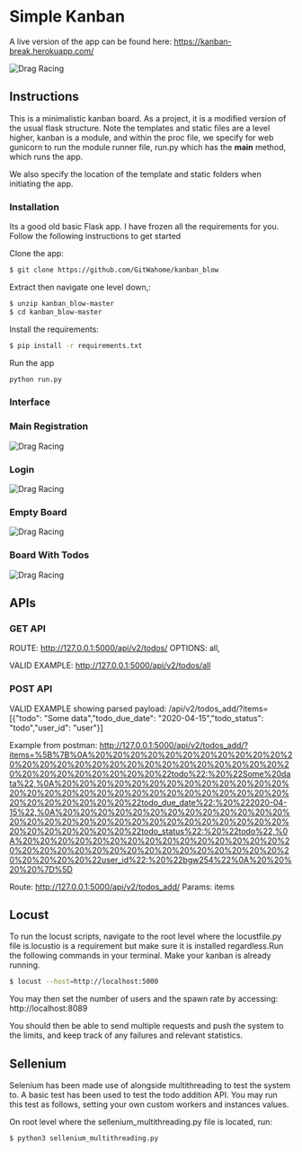 # Simple Kanban

A live version of the app can be found here:
https://kanban-break.herokuapp.com/


![Drag Racing](https://d30s2hykpf82zu.cloudfront.net/wp-content/uploads/2018/11/Simple-Kanban-Board-1024x628.png)

## Instructions
This is a minimalistic kanban board. As a project, it is a modified version of the usual flask structure. Note the templates and static files are a level higher, kanban is a module, and within the proc file, we specify for web gunicorn to run the module runner file, run.py which has the __main__ method, which runs the app.

We also specify the location of the template and static folders when initiating the app.

### Installation

Its a good old basic Flask app. I have frozen all the requirements for you. Follow the following instructions to get started

Clone the app:
```sh
$ git clone https://github.com/GitWahome/kanban_blow
```

Extract then navigate one level down,:
```sh
$ unzip kanban_blow-master
$ cd kanban_blow-master
```

Install the requirements:
```sh
$ pip install -r requirements.txt
```
Run the app

```sh
python run.py
```
### Interface

### Main Registration
![Drag Racing](https://i.ibb.co/ygjPL0W/Screen-Shot-2020-04-23-at-11-24-24-PM.png)
### Login
![Drag Racing](https://i.ibb.co/Vjr45bF/Screen-Shot-2020-04-23-at-11-24-44-PM.png)
### Empty Board
![Drag Racing](https://i.ibb.co/b6FGsm5/Screen-Shot-2020-04-23-at-11-24-53-PM.png)
### Board With Todos
![Drag Racing](https://i.ibb.co/98hDLSn/Screen-Shot-2020-04-23-at-11-26-18-PM.png)



## APIs

### GET API
ROUTE: http://127.0.0.1:5000/api/v2/todos/
OPTIONS: all, <int todo_item_id>

VALID EXAMPLE: http://127.0.0.1:5000/api/v2/todos/all

### POST API
VALID EXAMPLE showing parsed payload: /api/v2/todos_add/?items=[{"todo": "Some data","todo_due_date": "2020-04-15","todo_status": "todo","user_id": "user"}]

Example from postman:
http://127.0.0.1:5000/api/v2/todos_add/?items=%5B%7B%0A%20%20%20%20%20%20%20%20%20%20%20%20%20%20%20%20%20%20%20%20%20%20%20%20%20%20%20%20%20%20%20%20%20%20%20%20%22todo%22:%20%22Some%20data%22,%0A%20%20%20%20%20%20%20%20%20%20%20%20%20%20%20%20%20%20%20%20%20%20%20%20%20%20%20%20%20%20%20%20%20%20%20%20%22todo_due_date%22:%20%222020-04-15%22,%0A%20%20%20%20%20%20%20%20%20%20%20%20%20%20%20%20%20%20%20%20%20%20%20%20%20%20%20%20%20%20%20%20%20%20%20%20%22todo_status%22:%20%22todo%22,%0A%20%20%20%20%20%20%20%20%20%20%20%20%20%20%20%20%20%20%20%20%20%20%20%20%20%20%20%20%20%20%20%20%20%20%20%20%22user_id%22:%20%22bgw254%22%0A%20%20%20%20%7D%5D

Route: http://127.0.0.1:5000/api/v2/todos_add/
Params: items

## Locust
To run the locust scripts, navigate to the root level where the locustfile.py file is.locustio is a requirement but make sure it is installed regardless.Run the following commands in your terminal. Make your kanban is already running.
```sh
$ locust --host=http://localhost:5000
```
You may then set the number of users and the spawn rate by accessing:
http://localhost:8089

You should then be able to send multiple requests and push the system to the limits, and keep track of any failures and relevant statistics.

## Sellenium
Selenium has been made use of alongside multithreading to test the system to. A basic test has been used to test the todo addition API. You may run this test as follows, setting your own custom workers and instances values.

On root level where the sellenium_multithreading.py file is located, run:

```sh
$ python3 sellenium_multithreading.py
```
